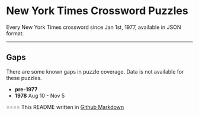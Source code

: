 # New York Times Crossword Puzzles

Every New York Times crossword since Jan 1st, 1977, available in JSON format.

---

## Gaps
There are some known gaps in puzzle coverage. Data is not available for these puzzles.

+ **pre-1977**
+ **1978**
  Aug 10 - Nov 5

====
This README written in [Github Markdown](https://github.com/adam-p/markdown-here/wiki/Markdown-Cheatsheet)
